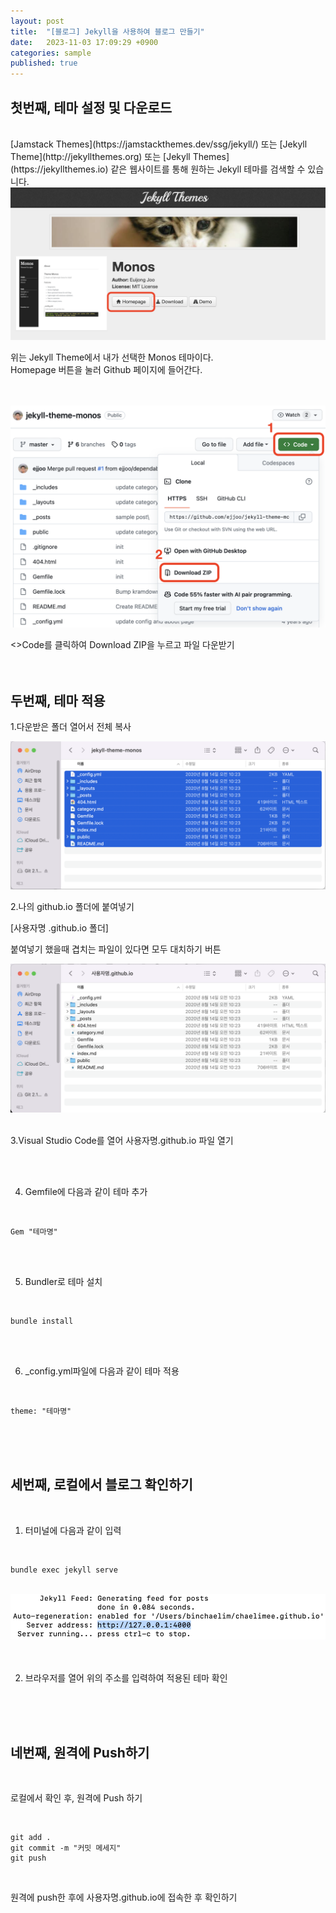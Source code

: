 ```yaml
---
layout: post
title:  "[블로그] Jekyll을 사용하여 블로그 만들기"
date:   2023-11-03 17:09:29 +0900
categories: sample
published: true
---
```


## 첫번째, 테마 설정 및 다운로드 
<br>
[Jamstack Themes](https://jamstackthemes.dev/ssg/jekyll/) 또는 [Jekyll Theme](http://jekyllthemes.org) 또는 [Jekyll Themes](https://jekyllthemes.io) 같은 웹사이트를 통해 원하는 Jekyll 테마를 검색할 수 있습니다.

<br>


<img src="/images/monos.png">

위는 Jekyll Theme에서 내가 선택한 Monos 테마이다. 
 <br/>
Homepage 버튼을 눌러 Github 페이지에 들어간다. <br><br><br>

<img src="/images/download.png">

<>Code를 클릭하여 Download ZIP을 누르고 파일 다운받기<br><br><br>

## 두번째, 테마 적용 
1.다운받은 폴더 열어서 전체 복사 

<img src="/images/folder.png">



2.나의 github.io 폴더에 붙여넣기<br>

[사용자명 .github.io 폴더]<br>

붙여넣기 했을때 겹치는 파일이 있다면 모두 대치하기 버튼


<img src="/images/paste.png">
<br><br>

3.Visual Studio Code를 열어 사용자명.github.io 파일 열기

<br><br>

4. Gemfile에 다음과 같이 테마 추가
<br>

```
Gem "테마명"
```

<br><br>

5. Bundler로 테마 설치
<br/>

```
bundle install
```

<br><br>

6. _config.yml파일에 다음과 같이 테마 적용
<br>

```
theme: "테마명"
```

<br><br><br>

## 세번째, 로컬에서 블로그 확인하기

<br>

1. 터미널에 다음과 같이 입력
<br>

```
bundle exec jekyll serve
```

<br>
<img src="/images/exec.png">
<br><br><br>

2. 브라우저를 열어 위의 주소를 입력하여 적용된 테마 확인

<br><br><br>

## 네번째, 원격에 Push하기

<br>

로컬에서 확인 후, 원격에 Push 하기

<br>

```
git add .
git commit -m "커밋 메세지"
git push
```

<br>

원격에 push한 후에 사용자명.github.io에 접속한 후 확인하기


